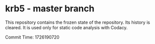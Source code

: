 # krb5 - master branch

This repository contains the frozen state of the repository.
Its history is cleared. It is used only for static code
analysis with Codacy.

Commit Time: 1726190720